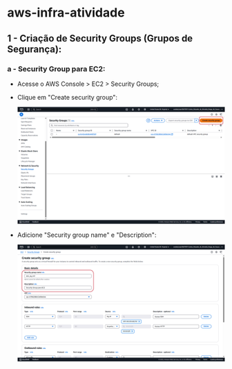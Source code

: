 # aws-infra-atividade

## 1 - Criação de Security Groups (Grupos de Segurança):

### a - Security Group para EC2:

* Acesse o AWS Console > EC2 > Security Groups;
* Clique em "Create security group":
  
  ![Security Group](imgs/security-groups/create_1.PNG)

* Adicione "Security group name" e "Description":

  ![Security Group](imgs/security-groups/namedescEC2.PNG)
  

